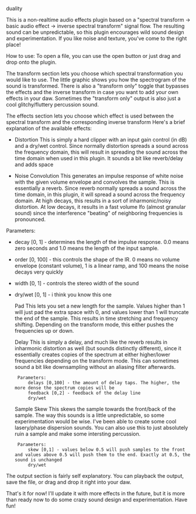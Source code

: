 duality

This is a non-realtime audio effects plugin based on a "spectral transform -> basic audio effect -> inverse spectral transform" signal flow. The resulting sound can be unpredictable, so this plugin encourages wild sound design and experimentation. If you like noise and texture, you've come to the right place!

How to use:
To open a file, you can use the open button or just drag and drop onto the plugin.

The transform section lets you choose which spectral transformation you would like to use. The little graphic shows you how the spectrogram of the sound is transformed. There is also a "transform only" toggle that bypasses the effects and the inverse transform in case you want to add your own effects in your daw. Sometimes the "transform only" output is also just a cool glitchy/fluttery percussion sound.

The effects section lets you choose which effect is used between the spectral transform and the corresponding inverse transform
Here's a brief explanation of the available effects:

 - Distortion
This is simply a hard clipper with an input gain control (in dB) and a dry/wet control. Since normally distortion spreads a sound across the frequency domain, this will result in spreading the sound across the time domain when used in this plugin. It sounds a bit like reverb/delay and adds space

 - Noise Convolution
This generates an impulse response of white noise with the given volume envelope and convolves the sample. This is essentially a reverb. Since reverb normally spreads a sound across the time domain, in this plugin, it will spread a sound across the frequency domain. At high decays, this results in a sort of inharmonic/noisy distortion. At low decays, it results in a fast volume lfo (almost granular sound) since the interference "beating" of neighboring frequencies is pronounced.

Parameters:
 - decay [0, 1] - determines the length of the impulse response. 0.0 means zero seconds and 1.0 means the length of the input sample.
 - order [0, 100] - this controls the shape of the IR. 0 means no volume envelope (constant volume), 1 is a linear ramp, and 100 means the noise decays very quickly
 - width [0, 1] - controls the stereo width of the sound
 - dry/wet [0, 1] - i think you know this one

    Pad
        This lets you set a new length for the sample. Values higher than 1 will just pad the extra space with 0, and values lower than 1 will truncate the end of the sample. This results in time stretching and frequency shifting. Depending on the transform mode, this either pushes the frequencies up or down. 

    Delay
        This is simply a delay, and much like the reverb results in inharmonic distortion as well (but sounds distinctly different), since it essentially creates copies of the spectrum at either higher/lower frequencies depending on the transform mode. This can sometimes sound a bit like downsampling without an aliasing filter afterwards.

        Parameters:
            delays [0,100] - the amount of delay taps. The higher, the more dense the spectrum copies will be
            feedback [0,2] - feedback of the delay line
            dry/wet

    Sample Skew
        This skews the sample towards the front/back of the sample. The way this sounds is a little unpredictable, so some experimentation would be wise. I've been able to create some cool lasery/phase dispersion sounds. You can also use this to just absolutely ruin a sample and make some intersting percussion.

        Parameters:
            skew [0,1] - values below 0.5 will push samples to the front and values above 0.5 will push them to the end. Exactly at 0.5, the sound is unchanged
            dry/wet

The output section is fairly self explanatory. You can playback the output, save the file, or drag and drop it right into your daw.

That's it for now! I'll update it with more effects in the future, but it is more than ready now to do some crazy sound design and experimentation. Have fun!



